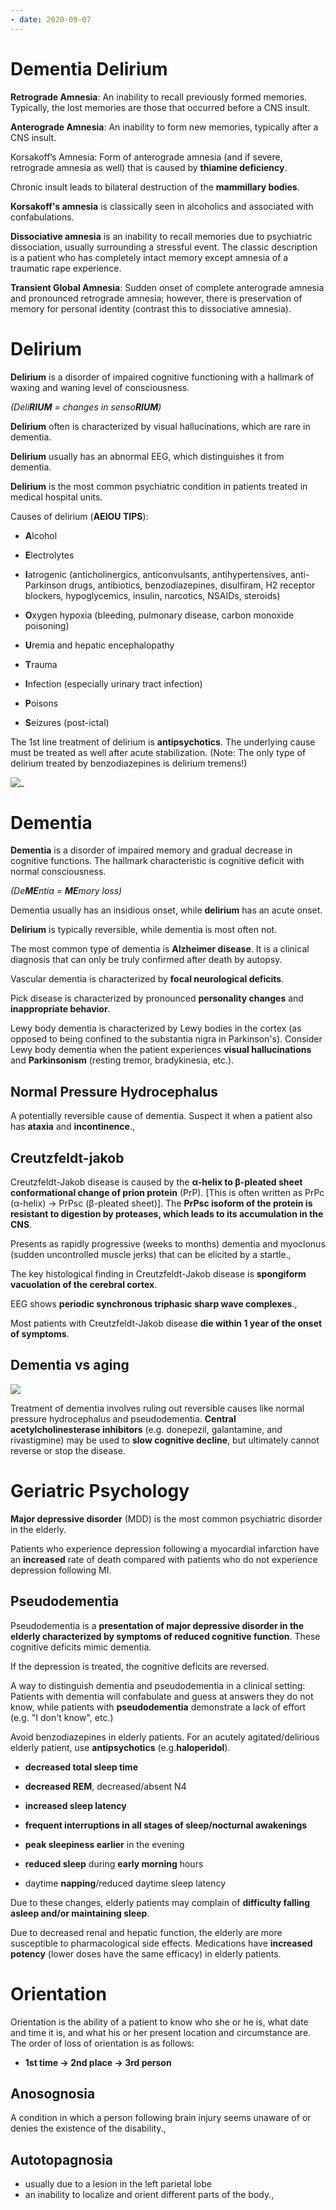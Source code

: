 ```yaml
---
- date: 2020-09-07
---
```


# Dementia Delirium

<!-- ignore.. -->

**Retrograde Amnesia**: An inability to recall previously formed memories. Typically, the lost memories are those that occurred before a CNS insult.

**Anterograde Amnesia**: An inability to form new memories, typically after a CNS insult.

Korsakoff’s Amnesia: Form of anterograde amnesia (and if severe, retrograde amnesia as well) that is caused by **thiamine deficiency**.

Chronic insult leads to bilateral destruction of the **mammillary bodies**.

**Korsakoff's amnesia** is classically seen in alcoholics and associated with confabulations.

<!-- dissociative amnesia vs transient global amnesia.. -->

**Dissociative amnesia** is an inability to recall memories due to psychiatric dissociation, usually surrounding a stressful event. The classic description is a patient who has completely intact memory except amnesia of a traumatic rape experience.

**Transient Global Amnesia**: Sudden onset of complete anterograde amnesia and pronounced retrograde amnesia; however, there is preservation of memory for personal identity (contrast this to dissociative amnesia).

# Delirium

<!-- ignore.. -->

**Delirium** is a disorder of impaired cognitive functioning with a hallmark of waxing and waning level of consciousness.

_(Deli**RIUM** = changes in senso**RIUM**)_

**Delirium** often is characterized by visual hallucinations, which are rare in dementia.

**Delirium** usually has an abnormal EEG, which distinguishes it from dementia.

**Delirium** is the most common psychiatric condition in patients treated in medical hospital units.

<!-- causes of delirium.. -->

Causes of delirium (**AEIOU TIPS**):

- **A**lcohol

- **E**lectrolytes

- **I**atrogenic (anticholinergics, anticonvulsants, antihypertensives, anti-Parkinson drugs, antibiotics, benzodiazepines, disulfiram, H2 receptor blockers, hypoglycemics, insulin, narcotics, NSAIDs, steroids)

- **O**xygen hypoxia (bleeding, pulmonary disease, carbon monoxide poisoning)

- **U**remia and hepatic encephalopathy

- **T**rauma

- **I**nfection (especially urinary tract infection)

- **P**oisons

- **S**eizures (post-ictal)

The 1st line treatment of delirium is **antipsychotics**. The underlying cause must be treated as well after acute stabilization.
(Note: The only type of delirium treated by benzodiazepines is delirium tremens!)

![_](https://i.imgur.com/ksJCfC2.png)

# Dementia

<!-- ignore.. -->

**Dementia** is a disorder of impaired memory and gradual decrease in cognitive functions. The hallmark characteristic is cognitive deficit with normal consciousness.

_(De**ME**ntia = **ME**mory loss)_

Dementia usually has an insidious onset, while **delirium** has an acute onset.

**Delirium** is typically reversible, while dementia is most often not.

<!-- dementia vascular vs Pick vs Lewy body.. -->

The most common type of dementia is **Alzheimer disease**. It is a clinical diagnosis that can only be truly confirmed after death by autopsy.

Vascular dementia is characterized by **focal neurological deficits**.

Pick disease is characterized by pronounced **personality changes** and **inappropriate behavior**.

Lewy body dementia is characterized by Lewy bodies in the cortex (as opposed to being confined to the substantia nigra in Parkinson's). Consider Lewy body dementia when the patient experiences **visual hallucinations** and **Parkinsonism** (resting tremor, bradykinesia, etc.).

## Normal Pressure Hydrocephalus

<!-- normal pressure hydrocephalus symptoms -->

A potentially reversible cause of dementia. Suspect it when a patient also has **ataxia** and **incontinence**.,

## Creutzfeldt-jakob

<!-- ignore.. -->

Creutzfeldt-Jakob disease is caused by the **α-helix to β-pleated sheet conformational change of prion protein** (PrP). \[This is often written as PrPc (α-helix) → PrPsc (β-pleated sheet)]. The **PrPsc isoform of the protein is resistant to digestion by proteases, which leads to its accumulation in the CNS**.

<!-- creutzfeldt-jakob symptoms -->

Presents as rapidly progressive (weeks to months) dementia and myoclonus (sudden uncontrolled muscle jerks) that can be elicited by a startle.,

<!-- ignore.. -->

The key histological finding in Creutzfeldt-Jakob disease is **spongiform vacuolation of the cerebral cortex**.

<!-- creutzfeldt-jakob ecg -->

EEG shows **periodic synchronous triphasic sharp wave complexes**.,

<!-- ignore.. -->

Most patients with Creutzfeldt-Jakob disease **die within 1 year of the onset of symptoms**.

## Dementia vs aging

<!-- dementia vs normal aging.. -->

![](https://photos.thisispiggy.com/file/wikiFiles/L30522.png)

<!-- dementia treatment.. -->

Treatment of dementia involves ruling out reversible causes like normal pressure hydrocephalus and pseudodementia. **Central acetylcholinesterase inhibitors** (e.g. donepezil, galantamine, and rivastigmine) may be used to **slow cognitive decline**, but ultimately cannot reverse or stop the disease.

# Geriatric Psychology

<!-- ignore.. -->

**Major depressive disorder** (MDD) is the most common psychiatric disorder in the elderly.

Patients who experience depression following a myocardial infarction have an **increased** rate of death compared with patients who do not experience depression following MI.

## Pseudodementia

<!-- pseudodementia is, prognosis.. -->

Pseudodementia is a **presentation of major depressive disorder in the elderly characterized by symptoms of reduced cognitive function**. These cognitive deficits mimic dementia.

If the depression is treated, the cognitive deficits are reversed.

<!-- dementia vs pseudodementia.. -->

A way to distinguish dementia and pseudodementia in a clinical setting: Patients with dementia will confabulate and guess at answers they do not know, while patients with **pseudodementia** demonstrate a lack of effort (e.g. "I don't know", etc.)

<!-- delirious elderly patient treatment.. -->

Avoid benzodiazepines in elderly patients. For an acutely agitated/delirious elderly patient, use **antipsychotics** (e.g.**haloperidol**).

<!-- elderly sleep changes.. -->

- **decreased total sleep time**

- **decreased REM**, decreased/absent N4

- **increased sleep latency**

- **frequent interruptions in all stages of sleep/nocturnal awakenings**

- **peak sleepiness earlier** in the evening

- **reduced sleep** during **early morning** hours

- daytime **napping**/reduced daytime sleep latency

Due to these changes, elderly patients may complain of **difficulty falling asleep and/or maintaining sleep**.

<!-- pharmacokinetics in elderly patients.. -->

Due to decreased renal and hepatic function, the elderly are more susceptible to pharmacological side effects. Medications have **increased potency** (lower doses have the same efficacy) in elderly patients.

# Orientation

<!-- orientation loss order.. -->

Orientation is the ability of a patient to know who she or he is, what date and time it is, and what his or her present location and circumstance are. The order of loss of orientation is as follows:

- **1st time → 2nd place → 3rd person**

## Anosognosia

<!-- anosognosia is -->

A condition in which a person following brain injury seems unaware of or denies the existence of the disability.,

## Autotopagnosia

<!-- Autotopagnosia is, cause -->

- usually due to a lesion in the left parietal lobe
- an inability to localize and orient different parts of the body.,
